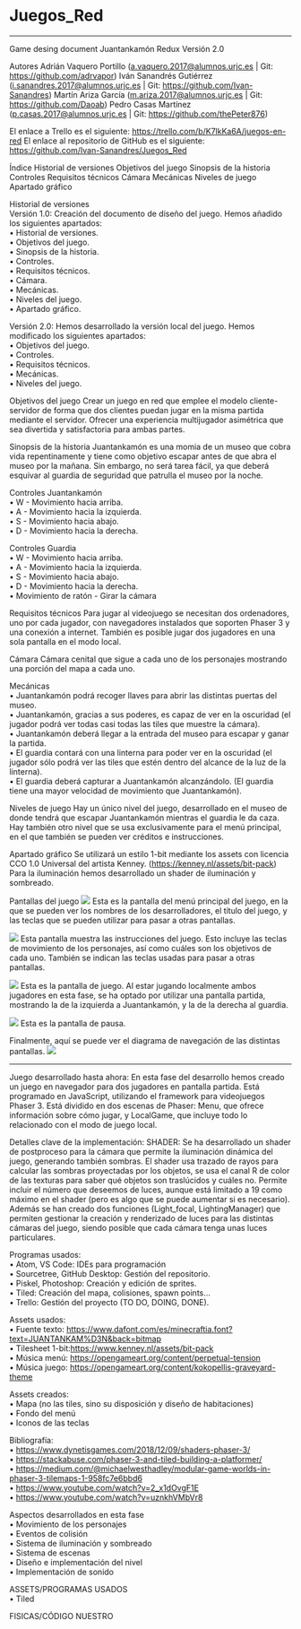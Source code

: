 ﻿# Juegos_Red

------------------------------------------------------------------------------------------------------------------

Game desing document
Juantankamón Redux
Versión 2.0

Autores
Adrián Vaquero Portillo   (a.vaquero.2017@alumnos.urjc.es   | Git: https://github.com/adrvapor)
Iván Sanandrés Gutiérrez  (i.sanandres.2017@alumnos.urjc.es | Git: https://github.com/Ivan-Sanandres)
Martín Ariza García       (m.ariza.2017@alumnos.urjc.es     | Git: https://github.com/Daoab)
Pedro Casas Martínez      (p.casas.2017@alumnos.urjc.es     | Git: https://github.com/thePeter876)

El enlace a Trello es el siguiente: https://trello.com/b/K7lkKa6A/juegos-en-red
El enlace al repositorio de GitHub es el siguiente: https://github.com/Ivan-Sanandres/Juegos_Red

Índice 
Historial de versiones
Objetivos del juego
Sinopsis de la historia
Controles
Requisitos técnicos
Cámara
Mecánicas
Niveles de juego
Apartado gráfico
 

Historial de versiones <br/>
Versión 1.0: Creación del documento de diseño del juego. Hemos añadido los siguientes apartados: <br/>
•	Historial de versiones. <br/>
•	Objetivos del juego. <br/>
•	Sinopsis de la historia. <br/>
•	Controles. <br/>
•	Requisitos técnicos. <br/>
•	Cámara. <br/>
•	Mecánicas. <br/>
•	Niveles del juego. <br/>
•	Apartado gráfico. <br/>

Versión 2.0: Hemos desarrollado la versión local del juego. Hemos modificado los siguientes apartados: <br/>
•	Objetivos del juego. <br/>
•	Controles. <br/>
•	Requisitos técnicos. <br/>
•	Mecánicas. <br/>
•	Niveles del juego. <br/>

Objetivos del juego
Crear un juego en red que emplee el modelo cliente-servidor de forma que dos clientes puedan jugar en la misma partida mediante el servidor.
Ofrecer una experiencia multijugador asimétrica que sea divertida y satisfactoria para ambas partes.

Sinopsis de la historia
Juantankamón es una momia de un museo que cobra vida repentinamente y tiene como objetivo escapar antes de que abra el museo por la mañana.
Sin embargo, no será tarea fácil, ya que deberá esquivar al guardia de seguridad que patrulla el museo por la noche.

Controles Juantankamón <br/>
•	W - Movimiento hacia arriba. <br/>
•	A - Movimiento hacia la izquierda. <br/>
•	S - Movimiento hacia abajo. <br/>
•	D - Movimiento hacia la derecha. <br/>

Controles Guardia <br/>
•	W - Movimiento hacia arriba. <br/>
•	A - Movimiento hacia la izquierda. <br/>
•	S - Movimiento hacia abajo. <br/>
•	D - Movimiento hacia la derecha. <br/>
•	Movimiento de ratón - Girar la cámara <br/>

Requisitos técnicos
Para jugar al videojuego se necesitan dos ordenadores, uno por cada jugador, con navegadores instalados que soporten Phaser 3 y una conexión a internet. También es posible jugar dos jugadores en una sola pantalla en el modo local.

Cámara
Cámara cenital que sigue a cada uno de los personajes mostrando una porción del mapa a cada uno.

Mecánicas <br/>
•	Juantankamón podrá recoger llaves para abrir las distintas puertas del museo. <br/>
•	Juantankamón, gracias a sus poderes, es capaz de ver en la oscuridad (el jugador podrá ver todas casi todas las tiles que muestre la cámara). <br/>
•	Juantankamón deberá llegar a la entrada del museo para escapar y ganar la partida. <br/>
•	El guardia contará con una linterna para poder ver en la oscuridad (el jugador sólo podrá ver las tiles que estén dentro del alcance de la luz de la linterna). <br/>
•	El guardia deberá capturar a Juantankamón alcanzándolo. (El guardia tiene una mayor velocidad de movimiento que Juantankamón). <br/>

Niveles de juego
Hay un único nivel del juego, desarrollado en el museo de donde tendrá que escapar Juantankamón mientras el guardia le da caza. Hay también otro nivel que se usa exclusivamente para el menú principal, en el que también se pueden ver créditos e instrucciones.

Apartado gráfico
Se utilizará un estilo 1-bit mediante los assets con licencia CCO 1.0 Universal del artista Kenney. (https://kenney.nl/assets/bit-pack)
Para la iluminación hemos desarrollado un shader de iluminación y sombreado.

Pantallas del juego
![](Imágenes/captura.png)
Esta es la pantalla del menú principal del juego, en la que se pueden ver los nombres de los desarrolladores, el título del juego, y las teclas que se pueden utilizar para pasar a otras pantallas.

![](Imágenes/captura2.png)
Esta pantalla muestra las instrucciones del juego. Esto incluye las teclas de movimiento de los personajes, así como cuáles son los objetivos de cada uno. También se indican las teclas usadas para pasar a otras pantallas.

![](Imágenes/captura3.png)
Esta es la pantalla de juego. Al estar jugando localmente ambos jugadores en esta fase, se ha optado por utilizar una pantalla partida, mostrando la de la izquierda a Juantankamón, y la de la derecha al guardia.

![](Imágenes/captura4.png)
Esta es la pantalla de pausa. 

Finalmente, aquí se puede ver el diagrama de navegación de las distintas pantallas.
![](Imágenes/diagrama.png)

------------------------------------------------------------------------------------------------------------------

Juego desarrollado hasta ahora:
En esta fase del desarrollo hemos creado un juego en navegador para dos jugadores en pantalla partida. Está programado en JavaScript, utilizando el framework para videojuegos Phaser 3. Está dividido en dos escenas de Phaser: Menu, que ofrece información sobre cómo jugar, y LocalGame, que incluye todo lo relacionado con el modo de juego local.

Detalles clave de la implementación:
SHADER:
Se ha desarrollado un shader de postproceso para la cámara que permite la iluminación dinámica del juego, generando también sombras.
El shader usa trazado de rayos para calcular las sombras proyectadas por los objetos, se usa el canal R de color de las texturas para saber qué objetos son traslúcidos y cuáles no.
Permite incluir el número que deseemos de luces, aunque está limitado a 19 como máximo en el shader (pero es algo que se puede aumentar si es necesario).
Además se han creado dos funciones (Light_focal, LightingManager) que permiten gestionar la creación y renderizado de luces para las distintas cámaras del juego, siendo posible que cada cámara tenga unas luces particulares.

Programas usados: <br/>
• Atom, VS Code: IDEs para programación <br/>
• Sourcetree, GitHub Desktop: Gestión del repositorio. <br/>
• Piskel, Photoshop: Creación y edición de sprites. <br/>
• Tiled: Creación del mapa, colisiones, spawn points... <br/>
• Trello: Gestión del proyecto (TO DO, DOING, DONE). <br/>

Assets usados: <br/>
• Fuente texto: https://www.dafont.com/es/minecraftia.font?text=JUANTANKAM%D3N&back=bitmap <br/>
• Tilesheet 1-bit:https://www.kenney.nl/assets/bit-pack <br/>
• Música menú: https://opengameart.org/content/perpetual-tension <br/>
• Música juego: https://opengameart.org/content/kokopellis-graveyard-theme <br/>

Assets creados: <br/>
• Mapa (no las tiles, sino su disposición y diseño de habitaciones) <br/>
• Fondo del menú <br/>
• Iconos de las teclas <br/>

Bibliografía: <br/> 
• https://www.dynetisgames.com/2018/12/09/shaders-phaser-3/ <br/>
• https://stackabuse.com/phaser-3-and-tiled-building-a-platformer/ <br/>
• https://medium.com/@michaelwesthadley/modular-game-worlds-in-phaser-3-tilemaps-1-958fc7e6bbd6 <br/>
• https://www.youtube.com/watch?v=2_x1dOvgF1E <br/>
• https://www.youtube.com/watch?v=uznkhVMbVr8 <br/>

Aspectos desarrollados en esta fase <br/>
• Movimiento de los personajes <br/>
• Eventos de colisión <br/>
• Sistema de iluminación y sombreado <br/>
• Sistema de escenas <br/>
• Diseño e implementación del nivel <br/>
• Implementación de sonido <br/>

ASSETS/PROGRAMAS USADOS <br/>
• Tiled <br/>

FISICAS/CÓDIGO NUESTRO

